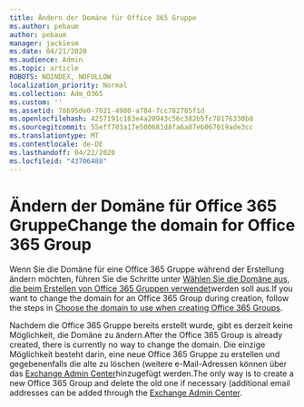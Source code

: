 ```yaml
---
title: Ändern der Domäne für Office 365 Gruppe
ms.author: pebaum
author: pebaum
manager: jackiesm
ms.date: 04/21/2020
ms.audience: Admin
ms.topic: article
ROBOTS: NOINDEX, NOFOLLOW
localization_priority: Normal
ms.collection: Adm_O365
ms.custom: ''
ms.assetid: 78695de0-7021-4900-a784-7cc782785f1d
ms.openlocfilehash: 4257191c183e4a20943c56c382b5fc78176330b8
ms.sourcegitcommit: 55eff703a17e500681d8fa6a87eb067019ade3cc
ms.translationtype: MT
ms.contentlocale: de-DE
ms.lasthandoff: 04/22/2020
ms.locfileid: "43706488"
---
```

# <a name="change-the-domain-for-office-365-group"></a><span data-ttu-id="5f0ab-102">Ändern der Domäne für Office 365 Gruppe</span><span class="sxs-lookup"><span data-stu-id="5f0ab-102">Change the domain for Office 365 Group</span></span>

<span data-ttu-id="5f0ab-103">Wenn Sie die Domäne für eine Office 365 Gruppe während der Erstellung ändern möchten, führen Sie die Schritte unter [Wählen Sie die Domäne aus, die beim Erstellen von Office 365 Gruppen verwendet](https://docs.microsoft.com/office365/admin/create-groups/choose-domain-to-create-groups)werden soll aus.</span><span class="sxs-lookup"><span data-stu-id="5f0ab-103">If you want to change the domain for an Office 365 Group during creation, follow the steps in [Choose the domain to use when creating Office 365 Groups](https://docs.microsoft.com/office365/admin/create-groups/choose-domain-to-create-groups).</span></span>

<span data-ttu-id="5f0ab-104">Nachdem die Office 365 Gruppe bereits erstellt wurde, gibt es derzeit keine Möglichkeit, die Domäne zu ändern.</span><span class="sxs-lookup"><span data-stu-id="5f0ab-104">After the Office 365 Group is already created, there is currently no way to change the domain.</span></span> <span data-ttu-id="5f0ab-105">Die einzige Möglichkeit besteht darin, eine neue Office 365 Gruppe zu erstellen und gegebenenfalls die alte zu löschen (weitere e-Mail-Adressen können über das [Exchange Admin Center](https://outlook.office365.com/ecp)hinzugefügt werden.</span><span class="sxs-lookup"><span data-stu-id="5f0ab-105">The only way is to create a new Office 365 Group and delete the old one if necessary (additional email addresses can be added through the [Exchange Admin Center](https://outlook.office365.com/ecp).</span></span>